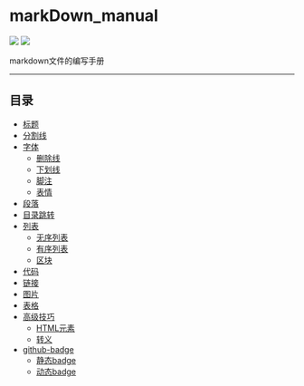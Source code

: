 # markDown_manual

![](https://img.shields.io/badge/LP-markdown-green)
![](https://img.shields.io/badge/paltform-windows-green)

markdown文件的编写手册

***

## 目录

- [标题](https://github.com/PatrickLiu12138/markDownManual/blob/main/manual/%E6%A0%87%E9%A2%98.md)  
- [分割线](https://github.com/PatrickLiu12138/markDownManual/blob/main/manual/%E5%88%86%E5%89%B2%E7%BA%BF.md)  
- [字体](https://github.com/PatrickLiu12138/markDownManual/blob/main/manual/%E5%AD%97%E4%BD%93.md)  
    - [删除线](https://github.com/PatrickLiu12138/markDownManual/blob/main/manual/%E5%AD%97%E4%BD%93.md) 
    - [下划线](https://github.com/PatrickLiu12138/markDownManual/blob/main/manual/%E5%AD%97%E4%BD%93.md) 
    - [脚注](https://github.com/PatrickLiu12138/markDownManual/blob/main/manual/%E5%AD%97%E4%BD%93.md) 
    - [表情](https://github.com/PatrickLiu12138/markDownManual/blob/main/manual/%E5%AD%97%E4%BD%93.md) 
- [段落](https://github.com/PatrickLiu12138/markDownManual/blob/main/manual/%E6%AE%B5%E8%90%BD.md)  
- [目录跳转](https://github.com/PatrickLiu12138/markDownManual/blob/main/manual/%E7%9B%AE%E5%BD%95%E8%B7%B3%E8%BD%AC.md) 
- [列表](https://github.com/PatrickLiu12138/markDownManual/blob/main/manual/%E5%88%97%E8%A1%A8.md) 
    - [无序列表](https://github.com/PatrickLiu12138/markDownManual/blob/main/manual/%E5%88%97%E8%A1%A8.md) 
    - [有序列表](https://github.com/PatrickLiu12138/markDownManual/blob/main/manual/%E5%88%97%E8%A1%A8.md) 
    - [区块](https://github.com/PatrickLiu12138/markDownManual/blob/main/manual/%E5%88%97%E8%A1%A8.md) 
- [代码](https://github.com/PatrickLiu12138/markDownManual/blob/main/manual/%E4%BB%A3%E7%A0%81.md) 
- [链接](https://github.com/PatrickLiu12138/markDownManual/blob/main/manual/%E9%93%BE%E6%8E%A5.md) 
- [图片](https://github.com/PatrickLiu12138/markDownManual/blob/main/manual/%E5%9B%BE%E7%89%87.md) 
- [表格](https://github.com/PatrickLiu12138/markDownManual/blob/main/manual/%E8%A1%A8%E6%A0%BC.md) 
- [高级技巧](https://github.com/PatrickLiu12138/markDownManual/blob/main/manual/%E9%AB%98%E7%BA%A7%E6%8A%80%E5%B7%A7.md)
    - [HTML元素](https://github.com/PatrickLiu12138/markDownManual/blob/main/manual/%E9%AB%98%E7%BA%A7%E6%8A%80%E5%B7%A7.md)
    - [转义](https://github.com/PatrickLiu12138/markDownManual/blob/main/manual/%E9%AB%98%E7%BA%A7%E6%8A%80%E5%B7%A7.md)
- [github-badge](https://github.com/PatrickLiu12138/markDownManual/blob/main/manual/github-badge.md)
    - [静态badge](https://github.com/PatrickLiu12138/markDownManual/blob/main/manual/github-badge.md)
    - [动态badge](https://github.com/PatrickLiu12138/markDownManual/blob/main/manual/github-badge.md)

